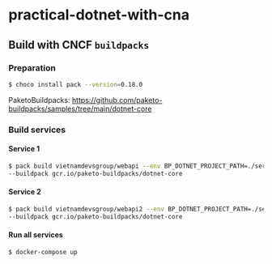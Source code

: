 # practical-dotnet-with-cna

## Build with CNCF `buildpacks`

### Preparation

```bash
$ choco install pack --version=0.18.0
```

PaketoBuildpacks: https://github.com/paketo-buildpacks/samples/tree/main/dotnet-core

### Build services

#### Service 1

```bash
$ pack build vietnamdevsgroup/webapi --env BP_DOTNET_PROJECT_PATH=./service1/src/WebApi 
--buildpack gcr.io/paketo-buildpacks/dotnet-core
```

#### Service 2

```bash
$ pack build vietnamdevsgroup/webapi2 --env BP_DOTNET_PROJECT_PATH=./service2/src/WebApi2 
--buildpack gcr.io/paketo-buildpacks/dotnet-core
```

#### Run all services

```bash
$ docker-compose up
```